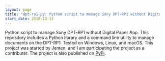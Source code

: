 ```yaml
---
layout: page
title: "dpt-rp1-py: Python script to manage Sony DPT-RP1 without Digital Paper App"
start_date: 2018-12-13
---
```


Python script to manage Sony DPT-RP1 without Digital Paper App.
This repository includes a Python library and a command line utility to manage documents on the DPT-RP1.
Tested on Windows, Linux, and macOS.
This project was started by [Janten](https://github.com/janten), and I am participating the project as a contributer.
The project is also published on [PyPI](https://pypi.org/project/dpt-rp1-py/).

